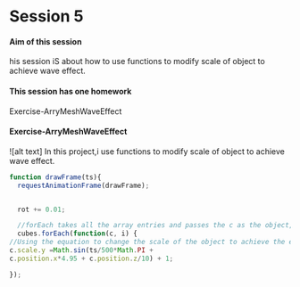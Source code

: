 Session 5
========
#### Aim of this session ####
his session iS about how to use functions to modify scale of object to achieve  wave effect.

#### This session has one homework ####
Exercise-ArryMeshWaveEffect

#### Exercise-ArryMeshWaveEffect
![alt text]
In this project,i use functions to modify scale of object to achieve  wave effect.
```javascript
function drawFrame(ts){
  requestAnimationFrame(drawFrame);


  rot += 0.01;

  //forEach takes all the array entries and passes the c as the object, and i as the index
  cubes.forEach(function(c, i) {
//Using the equation to change the scale of the object to achieve the effect of swing
c.scale.y =Math.sin(ts/500*Math.PI +
c.position.x*4.95 + c.position.z/10) + 1;

});
```
